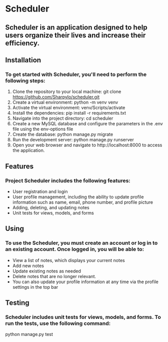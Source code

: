 # Scheduler
## Scheduler is an application designed to help users organize their lives and increase their efficiency.

## Installation
### To get started with Scheduler, you'll need to perform the following steps:
1. Clone the repository to your local machine:
git clone https://github.com/Sharpylo/scheduler.git
2. Create a virtual environment:
python -m venv venv
3. Activate the virtual environment:
venv/Scripts/activate
4. Install the dependencies:
pip install -r requirements.txt
5. Navigate into the project directory:
cd scheduler
6. Create a new MySQL database and configure the parameters in the .env file using the env-options file
7. Create the database:
python manage.py migrate
8. Run the development server:
python manage.py runserver
9. Open your web browser and navigate to http://localhost:8000 to access the application.

## Features
### Project Scheduler includes the following features:
- User registration and login
- User profile management, including the ability to update profile information such as name, email, phone number, and profile picture
- Adding, deleting, and updating notes
- Unit tests for views, models, and forms

## Using
### To use the Scheduler, you must create an account or log in to an existing account. Once logged in, you will be able to:
- View a list of notes, which displays your current notes
- Add new notes 
- Update existing notes as needed
- Delete notes that are no longer relevant.
- You can also update your profile information at any time via the profile settings in the top bar

## Testing
### Scheduler includes unit tests for views, models, and forms. To run the tests, use the following command:
python manage.py test


